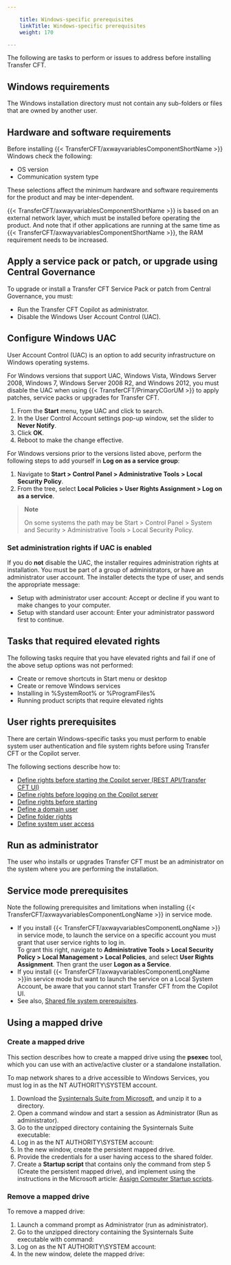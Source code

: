 ```yaml
---

    title: Windows-specific prerequisites 
    linkTitle: Windows-specific prerequisites
    weight: 170

---
```

The following are tasks to perform or issues to address before installing Transfer CFT.

## Windows requirements

The Windows installation directory must not contain any sub-folders or files that are owned by another user.

## Hardware and software requirements

Before installing {{< TransferCFT/axwayvariablesComponentShortName  >}} Windows check the following:

- OS version
- Communication
    system type

These selections affect the minimum hardware and software requirements
for the product and may be inter-dependent.

{{< TransferCFT/axwayvariablesComponentShortName  >}} is based on an external network layer, which must be installed before operating the product. And note that if other applications are running at the same time as {{< TransferCFT/axwayvariablesComponentShortName  >}},
the RAM requirement needs to be increased.

## Apply a service pack or patch, or upgrade using Central Governance

To upgrade or install a Transfer CFT Service Pack or patch from Central Governance, you must:

- Run the Transfer CFT Copilot as administrator.
- Disable the Windows User Account Control (UAC).

## Configure Windows UAC

User Account Control (UAC) is an option to add security infrastructure on Windows operating systems.

For Windows versions that support UAC, Windows Vista, Windows Server 2008, Windows 7, Windows Server 2008 R2, and Windows 2012, you must disable the UAC when using {{< TransferCFT/PrimaryCGorUM  >}} to apply patches, service packs or upgrades for Transfer CFT.

1. From the **Start** menu, type UAC and click to search.
1. In the User Control Account settings pop-up window, set the slider to **Never Notify**.
1. Click **OK**.
1. Reboot to make the change effective.

For Windows versions prior to the versions listed above, perform the following steps to add yourself in <span class="bold_in_para">****Log on as a service group****</span>:

1. Navigate to<span class="spanboldinpara" style="font-weight: bold;"> ****Start**** </span>**&gt;**<span class="spanboldinpara" style="font-weight: bold;"> ****Control Panel**** </span>**&gt;**<span class="spanboldinpara" style="font-weight: bold;"> ****Administrative Tools****</span> **&gt;**<span class="spanboldinpara" style="font-weight: bold;"> ****Local Security Policy****</span>.
1. From the tree, select <span class="spanboldinpara" style="font-weight: bold;">****Local Policies**** </span>**&gt;**<span class="spanboldinpara" style="font-weight: bold;"> ****User Rights Assignment**** </span>**&gt;**<span class="spanboldinpara" style="font-weight: bold;"> ****Log on as a service****</span>.

> **Note**
>
> On some systems the path may be Start &gt; Control Panel &gt; System and Security &gt; Administrative Tools &gt; Local Security Policy.

### Set administration rights if UAC is enabled

If you do **not** disable the UAC, the installer requires administration rights at installation. You must be part of a group of administrators, or have an administrator user account. The installer detects the type of user, and sends the appropriate message:

- Setup with administrator user account: Accept or decline if you want to make changes to your computer.
- Setup with standard user account: Enter your administrator password first to continue.

## Tasks that required elevated rights

The following tasks require that you have elevated rights and fail if one of the above setup options was not performed:

- Create or remove shortcuts in Start menu or desktop
- Create or remove Windows services
- Installing in <span class="code_1">%SystemRoot%</span> or <span class="code_1">%ProgramFiles%</span>
- Running product scripts that require elevated rights

<span id="Windows"></span>

### 

## User rights prerequisites

There are certain Windows-specific tasks you must perform to enable system user authentication and file system rights before using Transfer CFT or the Copilot server.

The following sections describe how to:

- [Define rights before starting the Copilot server (REST API/Transfer CFT UI)](../../../windows_install_start_here/running_cft_for_the_first_time_windows/user_rights_and_interface_win#Define%20rights%20before%20starting%20the%20CFT%C2%A0Navigator%20server)
- [Define rights before logging on the Copilot server](../../../windows_install_start_here/running_cft_for_the_first_time_windows/user_rights_and_interface_win#Define%20rights%20before%20logging%20on%20the%20CFT%C2%A0Navigator%20server)
- [Define rights before starting](../../../windows_install_start_here/running_cft_for_the_first_time_windows/user_rights_and_interface_win#Define_rights_before_starting_Transfer_CFT)
- [Define a domain user](../../../windows_install_start_here/running_cft_for_the_first_time_windows/user_rights_and_interface_win#Define%20domain%20user)
- [Define folder rights](../../../windows_install_start_here/running_cft_for_the_first_time_windows/user_rights_and_interface_win#Define)
- [Define system user access](../../../windows_install_start_here/running_cft_for_the_first_time_windows/user_rights_and_interface_win#Define2)

## Run as administrator

The user who installs or upgrades Transfer CFT must be an administrator on the system where you are performing the installation.

## Service mode prerequisites

Note the following prerequisites and limitations when installing {{< TransferCFT/axwayvariablesComponentLongName  >}} in service mode.

- If you install {{< TransferCFT/axwayvariablesComponentLongName >}} in service mode, to launch the service on a specific account you must grant that user service rights to log in.  
    To grant this right, navigate to **Administrative Tools > Local Security Policy > Local Management > Local Policies**, and select **User Rights Assignment**. Then grant the user **Logon as a Service**.
- If you install {{< TransferCFT/axwayvariablesComponentLongName >}}in service mode but want to launch the service on a Local System Account, be aware that you cannot start Transfer CFT from the Copilot UI.
- See also, <a href="../../n_active_active/shared_file_prereq_win" class="MCXref xref">Shared file system prerequisites</a>.

## Using a mapped drive

### Create a mapped drive

This section describes how to create a mapped drive using the **psexec** tool, which you can use with an active/active cluster or a standalone installation.

To map network shares to a drive accessible to Windows Services, you must log in as the NT AUTHORITY\\SYSTEM account.

1. Download the [](http://technet.microsoft.com/en-us/sysinternals/bb842062.aspx)[Sysinternals Suite from Microsoft](https://technet.microsoft.com/en-us/sysinternals/bb842062.aspx), and unzip it to a directory.
1. Open a command window and start a session as Administrator (Run as administrator).
1. Go to the unzipped directory containing the Sysinternals Suite executable:
1. Log in as the NT AUTHORITY\\SYSTEM account:
1. In the new window, create the persistent mapped drive.
1. Provide the credentials for a user having access to the shared folder.
1. Create a **Startup script** that contains only the command from step 5 (Create the persistent mapped drive), and implement using the instructions in the Microsoft article: [Assign Computer Startup scripts](https://technet.microsoft.com/en-us/library/cc770556(v=ws.11).aspx).

### Remove a mapped drive

To remove a mapped drive:

1. Launch a command prompt as Administrator (run as administrator).
1. Go to the unzipped directory containing the Sysinternals Suite executable with command:
1. Log on as the NT AUTHORITY\\SYSTEM account:
1. In the new window, delete the mapped drive:
